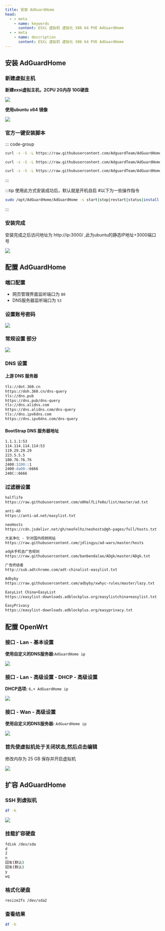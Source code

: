 ```yaml
---
title: 安装 AdGuardHome
head:
  - - meta
    - name: keywords
      content: ESXi 虚拟机 虚拟化 X86 64 PVE AdGuardHome
  - - meta
    - name: description
      content: ESXi 虚拟机 虚拟化 X86 64 PVE AdGuardHome
---
```


## 安装 AdGuardHome

### 新建虚拟主机

**新建exsi虚拟主机，2CPU 2G内存 10G硬盘**

![](https://i.theovan.cn/docs/20231230203658.png)

**使用ubuntu x64 镜像**

![](https://i.theovan.cn/docs/20231230203757.png)

### 官方一键安装脚本

::: code-group

```sh [安装]
curl -s -S -L https://raw.githubusercontent.com/AdguardTeam/AdGuardHome/master/scripts/install.sh | sh -s -- -v
```

```sh [重装]
curl -s -S -L https://raw.githubusercontent.com/AdguardTeam/AdGuardHome/master/scripts/install.sh | sh -s -- -v -r
```

```sh [卸载]
curl -s -S -L https://raw.githubusercontent.com/AdguardTeam/AdGuardHome/master/scripts/install.sh | sh -s -- -v -u
```

:::

:::tip 使用此方式安装成功后，默认就是开机自启 #以下为一些操作指令

```sh
sudo /opt/AdGuardHome/AdGuardHome -s start|stop|restart|status|install|uninstall
```

:::

### 安装完成

安装完成之后访问地址为 http://ip:3000/ ,此为ubuntu的静态IP地址+3000端口号

![](https://i.theovan.cn/docs/20231230204830.png)

## 配置 AdGuardHome

### 端口配置

- 网页管理界面监听端口为 `80`
- DNS服务器监听端口为 `53`

### 设置账号密码

![](https://i.theovan.cn/docs/20231230205626.png)

### 常规设置 部分

![](https://i.theovan.cn/docs/20231230205838.png)

### DNS 设置

#### 上游 DNS 服务器

```md
tls://dot.360.cn
https://doh.360.cn/dns-query
tls://dns.pub
https://dns.pub/dns-query
tls://dns.alidns.com
https://dns.alidns.com/dns-query
tls://dns.ipv6dns.com
https://dns.ipv6dns.com/dns-query
```

#### BootStrap DNS 服务器地址

```md
1.1.1.1:53
114.114.114.114:53
119.29.29.29
223.5.5.5
180.76.76.76
2400:3200::1
2400:da00::6666
240C::6666
```

### 过滤器设置

```md
halflife
https://raw.githubusercontent.com/o0HalfLife0o/list/master/ad.txt

anti-AD
https://anti-ad.net/easylist.txt

neoHosts
https://cdn.jsdelivr.net/gh/neoFelhz/neohosts@gh-pages/full/hosts.txt

大圣净化 - 针对国内视频网站
https://raw.githubusercontent.com/jdlingyu/ad-wars/master/hosts

adgk手机去广告规则
https://raw.githubusercontent.com/banbendalao/ADgk/master/ADgk.txt

广告终结者
http://sub.adtchrome.com/adt-chinalist-easylist.txt

Adbyby
https://raw.githubusercontent.com/adbyby/xwhyc-rules/master/lazy.txt

EasyList China+EasyList
https://easylist-downloads.adblockplus.org/easylistchina+easylist.txt

EasyPrivacy
https://easylist-downloads.adblockplus.org/easyprivacy.txt
```

## 配置 OpenWrt

### 接口 - Lan - 基本设置

**使用自定义的DNS服务器:**`AdGuardHome ip`

![](https://i.theovan.cn/docs/20231230210932.png)

### 接口 - Lan - 高级设置 - DHCP - 高级设置

**DHCP选项:** `6,+ AdGuardHome ip`

![](https://i.theovan.cn/docs/20231230211121.png)

### 接口 - Wan - 高级设置

**使用自定义的DNS服务器:** `AdGuardHome ip`

![](https://i.theovan.cn/docs/20231230211412.png)

### 首先使虚拟机处于关闭状态,然后点击编辑

修改内存为 25 GB 保存并开启虚拟机

![](https://i.theovan.cn/docs/20231231142111.png)

## 扩容 AdGuardHome

### SSH 到虚拟机

```sh
df -h
```

![](https://i.theovan.cn/docs/20231231142451.png)

### 挂载扩容硬盘

```sh
fdisk /dev/sda
d
2
n
回车(默认)
回车(默认)
y
wq
```

### 格式化硬盘

```sh
resize2fs /dev/sda2
```

### 查看结果

```sh
df -h
```
